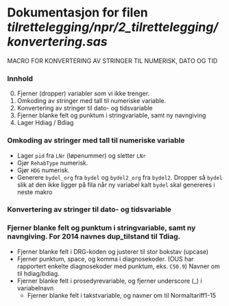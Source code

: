 
# Dokumentasjon for filen *tilrettelegging/npr/2_tilrettelegging/konvertering.sas*


MACRO FOR KONVERTERING AV STRINGER TIL NUMERISK, DATO OG TID

### Innhold
0. Fjerner (dropper) variabler som vi ikke trenger. 
1. Omkoding av stringer med tall til numeriske variable.
2. Konvertering av stringer til dato- og tidsvariable
3. Fjerner blanke felt og punktum i stringvariable, samt ny navngiving
4. Lager Hdiag / Bdiag
### Omkoding av stringer med tall til numeriske variable
- Lager `pid` fra `LNr` (løpenummer) og sletter `LNr`
- Gjør `RehabType` numerisk.
- Gjør `HDG` numerisk.
- Generere `bydel_org` fra `bydel` og `bydel2_org` fra `bydel2`. Dropper så `bydel` slik at den ikke ligger på fila når ny variabel kalt `bydel` skal genereres i neste makro
### Konvertering av stringer til dato- og tidsvariable
###	Fjerner blanke felt og punktum i stringvariable, samt ny navngiving. For 2014 navnes dup_tilstand til Tdiag.
- Fjerner blanke felt i DRG-koden og justerer til stor bokstav (upcase)
- Fjerner punktum, space, og komma i diagnosekoder. (OUS har rapportert enkelte diagnosekoder med punktum, eks. `C50.9`) Navner om til hdiag/bdiag.
- Fjerner blanke felt i prosedyrevariable, og fjerner underscore (_) i variabelnavn
	- Fjerner blanke felt i takstvariable, og navner om til Normaltariff1-15
